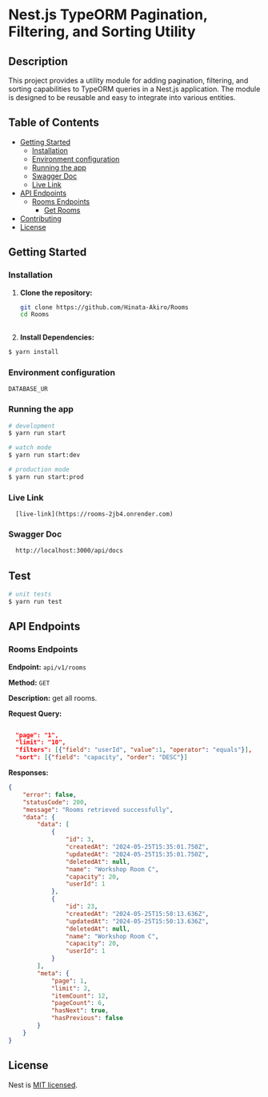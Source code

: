 # Nest.js TypeORM Pagination, Filtering, and Sorting Utility
## Description
This project provides a utility module for adding pagination, filtering, and sorting capabilities to TypeORM queries in a Nest.js application. The module is designed to be reusable and easy to integrate into various entities.
## Table of Contents

- [Getting Started](#getting-started)
  - [Installation](#installation)
  - [Environment configuration](#environment-configuration)
  - [Running the app](#running-the-app)
  - [Swagger Doc](#swagger-doc)
  - [Live Link](#live-link)
- [API Endpoints](#api-endpoints)
  - [Rooms Endpoints](#rooms-endpoints)
    - [Get Rooms](#get-rooms)
- [Contributing](#contributing)
- [License](#license)

## Getting Started
### Installation

1. **Clone the repository:**

   ```bash
   git clone https://github.com/Hinata-Akiro/Rooms
   cd Rooms
  
2. **Install Dependencies:**

```bash
$ yarn install
```
### Environment configuration

  ```plaintext
  DATABASE_UR 
   ```

### Running the app
```bash
# development
$ yarn run start

# watch mode
$ yarn run start:dev

# production mode
$ yarn run start:prod
```

### Live Link
   ```plaintext
     [live-link](https://rooms-2jb4.onrender.com)
   ```

### Swagger Doc
   ```bash
     http://localhost:3000/api/docs
   ```

## Test

```bash
# unit tests
$ yarn run test
```

## API Endpoints

### Rooms Endpoints

**Endpoint:** `api/v1/rooms`

**Method:** `GET`

**Description:** get all rooms.

**Request Query:**

```json

  "page": "1",
  "limit": "10",
  "filters": [{"field": "userId", "value":1, "operator": "equals"}],
  "sort": [{"field": "capacity", "order": "DESC"}]

```
**Responses:**

```json
{
    "error": false,
    "statusCode": 200,
    "message": "Rooms retrieved successfully",
    "data": {
        "data": [
            {
                "id": 3,
                "createdAt": "2024-05-25T15:35:01.750Z",
                "updatedAt": "2024-05-25T15:35:01.750Z",
                "deletedAt": null,
                "name": "Workshop Room C",
                "capacity": 20,
                "userId": 1
            },
            {
                "id": 23,
                "createdAt": "2024-05-25T15:50:13.636Z",
                "updatedAt": "2024-05-25T15:50:13.636Z",
                "deletedAt": null,
                "name": "Workshop Room C",
                "capacity": 20,
                "userId": 1
            }
        ],
        "meta": {
            "page": 1,
            "limit": 2,
            "itemCount": 12,
            "pageCount": 6,
            "hasNext": true,
            "hasPrevious": false
        }
    }
}
```
## License
Nest is [MIT licensed](LICENSE).
